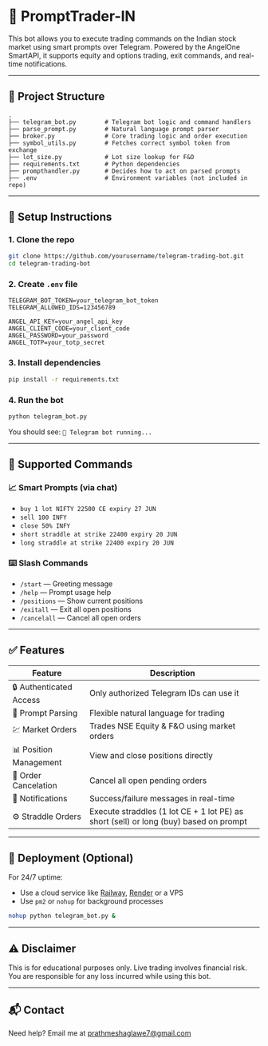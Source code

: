 # 🤖 PromptTrader-IN

This bot allows you to execute trading commands on the Indian stock market using smart prompts over Telegram. Powered by the AngelOne SmartAPI, it supports equity and options trading, exit commands, and real-time notifications.

---

## 📁 Project Structure

```
.
├── telegram_bot.py        # Telegram bot logic and command handlers
├── parse_prompt.py        # Natural language prompt parser
├── broker.py              # Core trading logic and order execution
├── symbol_utils.py        # Fetches correct symbol token from exchange
├── lot_size.py            # Lot size lookup for F&O
├── requirements.txt       # Python dependencies
├── prompthandler.py       # Decides how to act on parsed prompts
├── .env                   # Environment variables (not included in repo)
```

---

## 🔧 Setup Instructions

### 1. Clone the repo
```bash
git clone https://github.com/yourusername/telegram-trading-bot.git
cd telegram-trading-bot
```

### 2. Create `.env` file
```
TELEGRAM_BOT_TOKEN=your_telegram_bot_token
TELEGRAM_ALLOWED_IDS=123456789

ANGEL_API_KEY=your_angel_api_key
ANGEL_CLIENT_CODE=your_client_code
ANGEL_PASSWORD=your_password
ANGEL_TOTP=your_totp_secret
```

### 3. Install dependencies
```bash
pip install -r requirements.txt
```

### 4. Run the bot
```bash
python telegram_bot.py
```

You should see: `🤖 Telegram bot running...`

---

## 💬 Supported Commands

### 📈 Smart Prompts (via chat)
- `buy 1 lot NIFTY 22500 CE expiry 27 JUN`
- `sell 100 INFY`
- `close 50% INFY`
- `short straddle at strike 22400 expiry 20 JUN`
- `long straddle at strike 22400 expiry 20 JUN`

### ⌨️ Slash Commands
- `/start` — Greeting message
- `/help` — Prompt usage help
- `/positions` — Show current positions
- `/exitall` — Exit all open positions
- `/cancelall` — Cancel all open orders

---

## ✅ Features

| Feature | Description |
|--------|-------------|
| 🔒 Authenticated Access | Only authorized Telegram IDs can use it |
| 🧠 Prompt Parsing | Flexible natural language for trading |
| 💹 Market Orders | Trades NSE Equity & F&O using market orders |
| 📊 Position Management | View and close positions directly |
| 🚫 Order Cancelation | Cancel all open pending orders |
| 🔔 Notifications | Success/failure messages in real-time |
| ⚙️ Straddle Orders | Execute straddles (1 lot CE + 1 lot PE) as short (sell) or long (buy) based on prompt |

---

## 🚀 Deployment (Optional)

For 24/7 uptime:
- Use a cloud service like [Railway](https://railway.app/), [Render](https://render.com/) or a VPS
- Use `pm2` or `nohup` for background processes

```bash
nohup python telegram_bot.py &
```

---

## ⚠️ Disclaimer
This is for educational purposes only. Live trading involves financial risk. You are responsible for any loss incurred while using this bot.

---

## 📬 Contact
Need help? Email me at prathmeshaglawe7@gmail.com

